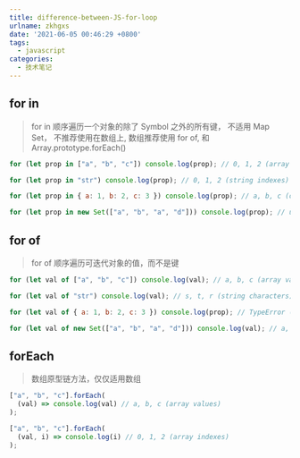 ```yaml
---
title: difference-between-JS-for-loop
urlname: zkhgxs
date: '2021-06-05 00:46:29 +0800'
tags:
  - javascript
categories:
  - 技术笔记
---
```


## for in

> for in 顺序遍历一个对象的除了 Symbol 之外的所有键， 不适用 Map Set， 不推荐使用在数组上, 数组推荐使用 for of, 和 Array.prototype.forEach()

```javascript
for (let prop in ["a", "b", "c"]) console.log(prop); // 0, 1, 2 (array indexes)

for (let prop in "str") console.log(prop); // 0, 1, 2 (string indexes)

for (let prop in { a: 1, b: 2, c: 3 }) console.log(prop); // a, b, c (object property names)

for (let prop in new Set(["a", "b", "a", "d"])) console.log(prop); // undefined (no enumerable properties)
```

## for of

> for of 顺序遍历可迭代对象的值，而不是键

```javascript
for (let val of ["a", "b", "c"]) console.log(val); // a, b, c (array values)

for (let val of "str") console.log(val); // s, t, r (string characters)

for (let val of { a: 1, b: 2, c: 3 }) console.log(prop); // TypeError (not iterable)

for (let val of new Set(["a", "b", "a", "d"])) console.log(val); // a, b, d (Set values)
```

## forEach

> 数组原型链方法，仅仅适用数组

```javascript
["a", "b", "c"].forEach(
  (val) => console.log(val) // a, b, c (array values)
);

["a", "b", "c"].forEach(
  (val, i) => console.log(i) // 0, 1, 2 (array indexes)
);
```
